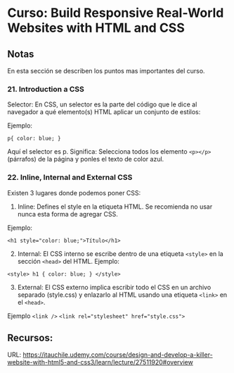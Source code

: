 # Curso: Build Responsive Real-World Websites with HTML and CSS

## Notas 
En esta sección se describen los puntos mas importantes del curso.

### 21. Introduction a CSS
Selector: En CSS, un selector es la parte del código que le dice al navegador a qué elemento(s) HTML aplicar un conjunto de estilos:

Ejemplo:

`p{
    color: blue;
}`

Aquí el selector es p.
Significa: Selecciona todos los elemento `<p></p>` (párrafos) de la página y ponles el texto de color azul.

### 22. Inline, Internal and External CSS

Existen 3 lugares donde podemos poner CSS:

1. Inline: Defines el style en la etiqueta HTML. Se recomienda no usar nunca esta forma de agregar CSS.

Ejemplo:

`<h1 style="color: blue;">Título</h1>`


2. Internal: El CSS interno se escribe dentro de una etiqueta `<style>` en la sección `<head>` del HTML.
Ejemplo:

`<style> h1 { color: blue; } </style>`


3. External: El CSS externo implica escribir todo el CSS en un archivo separado (style.css) y enlazarlo al HTML usando una etiqueta `<link>` en el `<head>`.

Ejemplo `<link />`
`<link rel="stylesheet" href="style.css">`

## Recursos:
URL: https://itauchile.udemy.com/course/design-and-develop-a-killer-website-with-html5-and-css3/learn/lecture/27511920#overview

